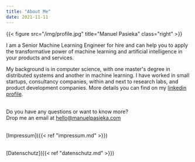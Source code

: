 ```yaml
---
title: "About Me"
date: 2021-11-11
---
```


{{< figure src="/img/profile.jpg" title="Manuel Pasieka" class="right" >}}

I am a Senior Machine Learning Engineer for hire and can help you to apply the transformative
power of machine learning and artificial intelligence in your products and services.

My background is in computer science, with one master's degree in distributed systems
and another in machine learning. I have worked in small startups, consultancy companies,
within and next to research labs, and product development companies.
More details you can find on my [linkedin profile](https://linkedin.com/in/manuelpasieka).

\
Do you have any questions or want to know more?\
Drop me an email at hello@manuelpasieka.com

\
[Impressum]({{< ref "impressum.md" >}})

\
[Datenschutz]({{< ref "datenschutz.md" >}})
